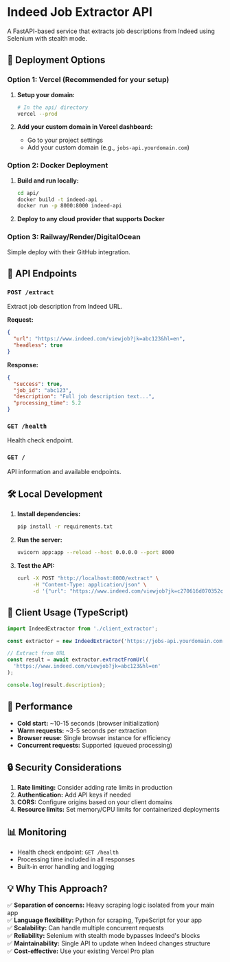 # Indeed Job Extractor API

A FastAPI-based service that extracts job descriptions from Indeed using Selenium with stealth mode.

## 🚀 Deployment Options

### Option 1: Vercel (Recommended for your setup)

1. **Setup your domain:**
   ```bash
   # In the api/ directory
   vercel --prod
   ```

2. **Add your custom domain in Vercel dashboard:**
   - Go to your project settings
   - Add your custom domain (e.g., `jobs-api.yourdomain.com`)

### Option 2: Docker Deployment

1. **Build and run locally:**
   ```bash
   cd api/
   docker build -t indeed-api .
   docker run -p 8000:8000 indeed-api
   ```

2. **Deploy to any cloud provider that supports Docker**

### Option 3: Railway/Render/DigitalOcean

Simple deploy with their GitHub integration.

## 📡 API Endpoints

### `POST /extract`
Extract job description from Indeed URL.

**Request:**
```json
{
  "url": "https://www.indeed.com/viewjob?jk=abc123&hl=en",
  "headless": true
}
```

**Response:**
```json
{
  "success": true,
  "job_id": "abc123",
  "description": "Full job description text...",
  "processing_time": 5.2
}
```

### `GET /health`
Health check endpoint.

### `GET /`
API information and available endpoints.

## 🛠️ Local Development

1. **Install dependencies:**
   ```bash
   pip install -r requirements.txt
   ```

2. **Run the server:**
   ```bash
   uvicorn app:app --reload --host 0.0.0.0 --port 8000
   ```

3. **Test the API:**
   ```bash
   curl -X POST "http://localhost:8000/extract" \
        -H "Content-Type: application/json" \
        -d '{"url": "https://www.indeed.com/viewjob?jk=c270616d070352c7&hl=en"}'
   ```

## 🔧 Client Usage (TypeScript)

```typescript
import IndeedExtractor from './client_extractor';

const extractor = new IndeedExtractor('https://jobs-api.yourdomain.com');

// Extract from URL
const result = await extractor.extractFromUrl(
  'https://www.indeed.com/viewjob?jk=abc123&hl=en'
);

console.log(result.description);
```

## 🚦 Performance

- **Cold start:** ~10-15 seconds (browser initialization)
- **Warm requests:** ~3-5 seconds per extraction
- **Browser reuse:** Single browser instance for efficiency
- **Concurrent requests:** Supported (queued processing)

## 🔒 Security Considerations

1. **Rate limiting:** Consider adding rate limits in production
2. **Authentication:** Add API keys if needed
3. **CORS:** Configure origins based on your client domains
4. **Resource limits:** Set memory/CPU limits for containerized deployments

## 📊 Monitoring

- Health check endpoint: `GET /health`
- Processing time included in all responses
- Built-in error handling and logging

## 💡 Why This Approach?

✅ **Separation of concerns:** Heavy scraping logic isolated from your main app  
✅ **Language flexibility:** Python for scraping, TypeScript for your app  
✅ **Scalability:** Can handle multiple concurrent requests  
✅ **Reliability:** Selenium with stealth mode bypasses Indeed's blocks  
✅ **Maintainability:** Single API to update when Indeed changes structure  
✅ **Cost-effective:** Use your existing Vercel Pro plan
